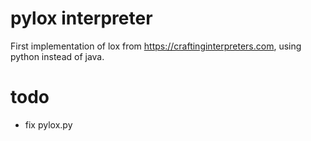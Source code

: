 # pylox interpreter

First implementation of lox from https://craftinginterpreters.com,
using python instead of java.

# todo

- fix pylox.py